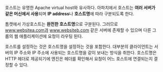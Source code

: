 호스트는 유명한 Apache virtual host와 유사하다.
아파치에서 호스트는 **여러 서버가 같은 머신에서 사용**되며 **IP address**나 **호스트명**에 따라 구분되도록 한다.

톰캣에서 가상호스트는 **완전한 호스트명**으로 구분된다. 그러므로 www.websitea.com과 www.websiteb.com 같은 서버에 존재할 수 있으며 다른 그룹의 웹 애플리케이션에 요청이 라우팅 된다.

호스트를 설정하는 것은 호스트명을 설정하는 것을 포함한다.
대부분의 클라이언트는 서버의 IP 주소와 IP 주소에 사용되는 호스트명을 같이 보내는 방식을 취한다.
호스트명은 HTTP 헤더로 제공되기에 엔진은 헤더를 확인해서 요청이 어느 호스트에 연결되는지 결정할 수 있다.